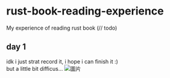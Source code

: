 # rust-book-reading-experience
My experience of reading rust book (// todo)
## day 1
idk i just strat record it, i hope i can finish it :)  
but a little bit difficus...
![圖片](https://github.com/user-attachments/assets/96e9ac44-88e3-4864-beff-25f12eb5623c)

